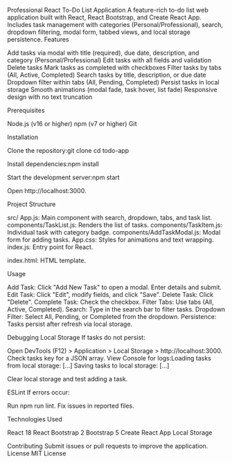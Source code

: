 Professional React To-Do List Application
A feature-rich to-do list web application built with React, React Bootstrap, and Create React App. Includes task management with categories (Personal/Professional), search, dropdown filtering, modal form, tabbed views, and local storage persistence.
Features

Add tasks via modal with title (required), due date, description, and category (Personal/Professional)
Edit tasks with all fields and validation
Delete tasks
Mark tasks as completed with checkboxes
Filter tasks by tabs (All, Active, Completed)
Search tasks by title, description, or due date
Dropdown filter within tabs (All, Pending, Completed)
Persist tasks in local storage
Smooth animations (modal fade, task hover, list fade)
Responsive design with no text truncation

Prerequisites

Node.js (v16 or higher)
npm (v7 or higher)
Git

Installation

Clone the repository:git clone <your-repo-url>
cd todo-app


Install dependencies:npm install


Start the development server:npm start


Open http://localhost:3000.

Project Structure

src/
App.js: Main component with search, dropdown, tabs, and task list.
components/TaskList.js: Renders the list of tasks.
components/TaskItem.js: Individual task with category badge.
components/AddTaskModal.js: Modal form for adding tasks.
App.css: Styles for animations and text wrapping.
index.js: Entry point for React.


index.html: HTML template.

Usage

Add Task: Click "Add New Task" to open a modal. Enter details and submit.
Edit Task: Click "Edit", modify fields, and click "Save".
Delete Task: Click "Delete".
Complete Task: Check the checkbox.
Filter Tabs: Use tabs (All, Active, Completed).
Search: Type in the search bar to filter tasks.
Dropdown Filter: Select All, Pending, or Completed from the dropdown.
Persistence: Tasks persist after refresh via local storage.

Debugging
Local Storage
If tasks do not persist:

Open DevTools (F12) > Application > Local Storage > http://localhost:3000.
Check tasks key for a JSON array.
View Console for logs:Loading tasks from local storage: [...]
Saving tasks to local storage: [...]


Clear local storage and test adding a task.

ESLint
If errors occur:

Run npm run lint.
Fix issues in reported files.

Technologies Used

React 18
React Bootstrap 2
Bootstrap 5
Create React App
Local Storage

Contributing
Submit issues or pull requests to improve the application.
License
MIT License